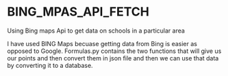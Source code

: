 # BING_MPAS_API_FETCH
Using Bing maps Api to get data on schools in a particular area

I have used BING Maps becuase getting data from Bing is easier as opposed to Google.
Formulas.py contains the two functions that will give us our points and then convert them in json file and then we can use that data by converting it to a database.
